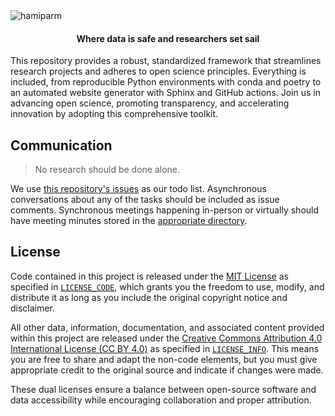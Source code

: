 <img src="website/source/_static/images/harbor-logo.svg" alt="hamiparm" align="center">

<h4 align="center">Where data is safe and researchers set sail</h4>

This repository provides a robust, standardized framework that streamlines research projects and adheres to open science principles.
Everything is included, from reproducible Python environments with conda and poetry to an automated website generator with Sphinx and GitHub actions.
Join us in advancing open science, promoting transparency, and accelerating innovation by adopting this comprehensive toolkit.

## Communication

> No research should be done alone.

We use [this repository's issues](https://github.com/oasci/harbor/issues) as our todo list.
Asynchronous conversations about any of the tasks should be included as issue comments.
Synchronous meetings happening in-person or virtually should have meeting minutes stored in the [appropriate directory](01-management/03-meetings).

## License

Code contained in this project is released under the [MIT License](https://spdx.org/licenses/MIT.html) as specified in [`LICENSE_CODE`](https://github.com/oasci/harbor/blob/main/LICENSE_CODE.md), which grants you the freedom to use, modify, and distribute it as long as you include the original copyright notice and disclaimer.

All other data, information, documentation, and associated content provided within this project are released under the [Creative Commons Attribution 4.0 International License (CC BY 4.0)](https://creativecommons.org/licenses/by/4.0/) as specified in [`LICENSE_INFO`](https://github.com/oasci/harbor/blob/main/LICENSE_INFO.md).
This means you are free to share and adapt the non-code elements, but you must give appropriate credit to the original source and indicate if changes were made.

These dual licenses ensure a balance between open-source software and data accessibility while encouraging collaboration and proper attribution.
